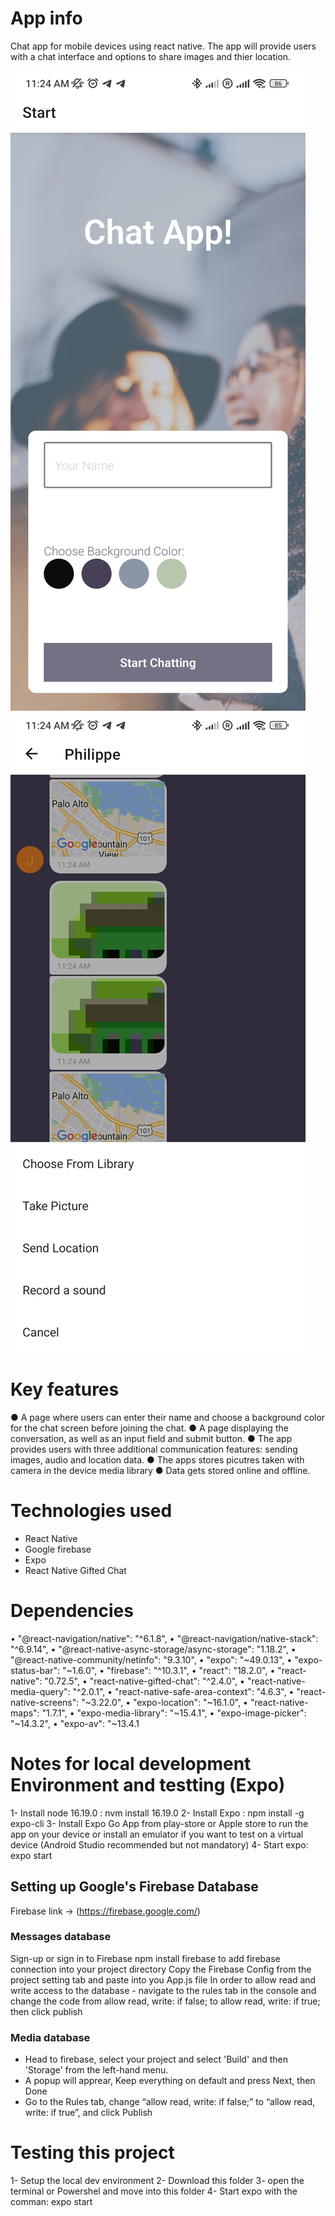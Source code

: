 # App info

Chat app for mobile devices using react native.
The app will provide users with a chat interface and options to share images and thier location.

![Screenshot of ChatApp homescreen](/assets/homescreen.jpg)
![Chat interface](/assets/chat.jpg)

# Key features

● A page where users can enter their name and choose a background color for the chat screen
before joining the chat.
● A page displaying the conversation, as well as an input field and submit button.
● The app provides users with three additional communication features: sending images, audio and location data.
● The apps stores picutres taken with camera in the device media library
● Data gets stored online and offline.

# Technologies used

- React Native
- Google firebase
- Expo
- React Native Gifted Chat

# Dependencies

• "@react-navigation/native": "^6.1.8",
• "@react-navigation/native-stack": "^6.9.14",
• "@react-native-async-storage/async-storage": "1.18.2",
• "@react-native-community/netinfo": "9.3.10",
• "expo": "~49.0.13",
• "expo-status-bar": "~1.6.0",
• "firebase": "^10.3.1",
• "react": "18.2.0",
• "react-native": "0.72.5",
• "react-native-gifted-chat": "^2.4.0",
• "react-native-media-query": "^2.0.1",
• "react-native-safe-area-context": "4.6.3",
• "react-native-screens": "~3.22.0",
• "expo-location": "~16.1.0",
• "react-native-maps": "1.7.1",
• "expo-media-library": "~15.4.1",
• "expo-image-picker": "~14.3.2",
• "expo-av": "~13.4.1

# Notes for local development Environment and testting (Expo)

1- Install node 16.19.0 : nvm install 16.19.0
2- Install Expo : npm install -g expo-cli
3- Install Expo Go App from play-store or Apple store to run the app on your device or install an emulator if you want to test on a virtual device (Android Studio recommended but not mandatory)
4- Start expo: expo start

## Setting up Google's Firebase Database

Firebase link -> (https://firebase.google.com/)

### Messages database

Sign-up or sign in to Firebase
npm install firebase to add firebase connection into your project directory
Copy the Firebase Config from the project setting tab and paste into you App.js file
In order to allow read and write access to the database - navigate to the rules tab in the console and change the code from allow read, write: if false; to allow read, write: if true; then click publish

### Media database

- Head to firebase, select your project and select 'Build' and then 'Storage' from the left-hand menu.
- A popup will apprear, Keep everything on default and press Next, then Done
- Go to the Rules tab, change “allow read, write: if false;” to “allow read, write: if true”, and click Publish

# Testing this project

1- Setup the local dev environment
2- Download this folder
3- open the terminal or Powershel and move into this folder
4- Start expo with the comman: expo start
